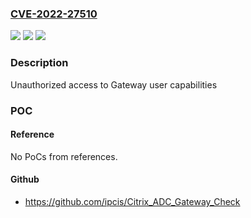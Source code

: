 ### [CVE-2022-27510](https://cve.mitre.org/cgi-bin/cvename.cgi?name=CVE-2022-27510)
![](https://img.shields.io/static/v1?label=Product&message=Citrix%20Gateway%2C%20Citrix%20ADC%20&color=blue)
![](https://img.shields.io/static/v1?label=Version&message=%3D%200%20&color=brighgreen)
![](https://img.shields.io/static/v1?label=Vulnerability&message=CWE-288%3A%20Authentication%20Bypass%20Using%20an%20Alternate%20Path%20or%20Channel&color=brighgreen)

### Description

Unauthorized access to Gateway user capabilities

### POC

#### Reference
No PoCs from references.

#### Github
- https://github.com/ipcis/Citrix_ADC_Gateway_Check

